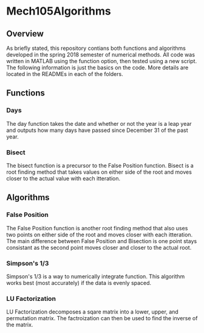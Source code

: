 # Mech105Algorithms
## Overview
As briefly stated, this repository contians both functions and algorithms developed in the spring 2018 semester of numerical methods. All code was written in MATLAB using the function option, then tested using a new script. The following information is just the basics on the code. More details are located in the READMEs in each of the folders.  
## Functions
### Days
The day function takes the date and whether or not the year is a leap year and outputs how many days have passed since December 31 of the past year. 
### Bisect
The bisect function is a precursor to the False Position function. Bisect is a root finding method that takes values on either side of the root and moves closer to the actual value with each itteration.
## Algorithms
### False Position
The False Position function is another root finding method that also uses two points on either side of the root and moves closer with each itteration. The main difference between False Position and Bisection is one point stays consistant as the second point moves closer and closer to the actual root. 
### Simpson's 1/3
Simpson's 1/3 is a way to numerically integrate function. This algorithm works best (most accurately) if the data is evenly spaced.  
### LU Factorization
LU Factorization decomposes a sqare matrix into a lower, upper, and permutation matrix. The factroization can then be used to find the inverse of the matrix.
